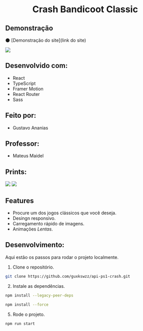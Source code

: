<h1 align="center">Crash Bandicoot Classic</h1>

## Demonstração

🌑 [Demonstração do site](link do site)

![](/assets/presentation0.png)

## Desenvolvido com:

- React
- TypeScript
- Framer Motion
- React Router
- Sass

## Feito por:
- Gustavo Ananias

## Professor:
- Mateus Maidel

## Prints:
![](/assets/screenshot.png)
![](/assets/screenshot.png)

  
## Features

- Procure um dos jogos clássicos que você deseja.
- Desingn responsivo.
- Carregamento rápido de imagens.
- Animações _Lentas_.

## Desenvolvimento:

Aqui estão os passos para rodar o projeto localmente.

1. Clone o repositório.

```sh
git clone https://github.com/guxkswzz/api-ps1-crash.git
```

2. Instale as dependências.

```sh
npm install --legacy-peer-deps
```
```sh
npm install --force
```


5. Rode o projeto.

```sh
npm run start
```
